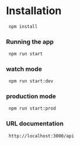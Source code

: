 # Installation

```bash
 npm install
```

### Running the app

```bash
 npm run start
```

### watch mode
```bash
 npm run start:dev
```

### production mode
```bash
 npm run start:prod
```

### URL documentation
```bash
 http://localhost:3000/api
```
